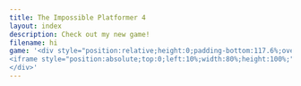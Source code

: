 ```yaml
---
title: The Impossible Platformer 4
layout: index 
description: Check out my new game!
filename: hi
game: '<div style="position:relative;height:0;padding-bottom:117.6%;overflow:hidden;">
<iframe style="position:absolute;top:0;left:10%;width:80%;height:100%;" src="https://arcade.makecode.com/---run?id=S30377-54297-20935-73776" allowfullscreen="allowfullscreen" sandbox="allow-popups allow-forms allow-scripts allow-same-origin" frameborder="0"></iframe>
</div>'
---
```

